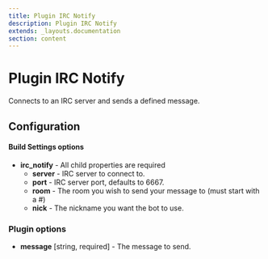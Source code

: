 ```yaml
---
title: Plugin IRC Notify
description: Plugin IRC Notify
extends: _layouts.documentation
section: content
---
```


Plugin IRC Notify
=================

Connects to an IRC server and sends a defined message.

Configuration
-------------

#### Build Settings options

* **irc_notify** - All child properties are required
    * **server** - IRC server to connect to.
    * **port** - IRC server port, defaults to 6667.
    * **room** - The room you wish to send your message to (must start with a #)
    * **nick** - The nickname you want the bot to use.
    
### Plugin options

* **message** [string, required] - The message to send.
